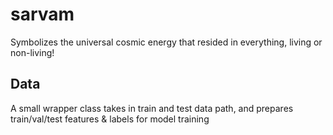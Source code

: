 # sarvam
Symbolizes the universal cosmic energy that resided in everything, living or non-living!


## Data
A small wrapper class takes in train and test data path,
and prepares train/val/test features & labels for model training

